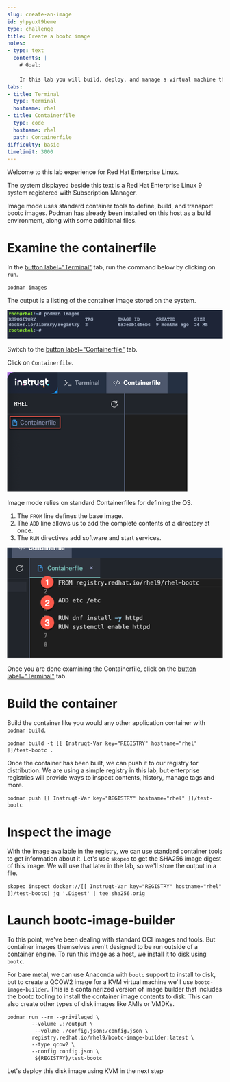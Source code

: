 ```yaml
---
slug: create-an-image
id: yhpyuxt9beme
type: challenge
title: Create a bootc image
notes:
- type: text
  contents: |
    # Goal:

    In this lab you will build, deploy, and manage a virtual machine that is running in image mode. You will create a new bootc image, push it to a registry, and convert it to a disk image for KVM.
tabs:
- title: Terminal
  type: terminal
  hostname: rhel
- title: Containerfile
  type: code
  hostname: rhel
  path: Containerfile
difficulty: basic
timelimit: 3000
---
```

Welcome to this lab experience for Red Hat Enterprise Linux.

The system displayed beside this text is a Red Hat Enterprise Linux 9
system registered with Subscription Manager.

Image mode uses standard container tools to define, build, and transport bootc images. Podman has already been installed on this host as a build environment, along with some additional files.

Examine the containerfile
===

In the [button label="Terminal"](tab-0) tab, run the command below by clicking on `run`.

```bash,run
podman images
```

The output is a listing of the container image stored on the system.

![](../assets/image_listing.png)

Switch to the [button label="Containerfile"](tab-1) tab.

Click on `Containerfile`.

![](../assets/containerfile_scripteditor.png)

Image mode relies on standard Containerfiles for defining the OS.

1) The `FROM` line defines the base image.
2) The `ADD` line allows us to add the complete contents of a directory at once.
3) The `RUN` directives add software and start services.

![](../assets/containerfile_elements.png)

Once you are done examining the Containerfile, click on the [button label="Terminal"](tab-0) tab.

Build the container
===

Build the container like you would any other application container with `podman build`.

```bash,run
podman build -t [[ Instruqt-Var key="REGISTRY" hostname="rhel" ]]/test-bootc .
```

Once the container has been built, we can push it to our registry for distribution. We are using a simple registry in this lab, but enterprise registries will provide ways to inspect contents, history, manage tags and more.


```bash,run
podman push [[ Instruqt-Var key="REGISTRY" hostname="rhel" ]]/test-bootc
```

Inspect the image
===

With the image available in the registry, we can use standard container tools to get information about it. Let's use `skopeo` to get the SHA256 image digest of this image. We will use that later in the lab, so we'll store the output in a file.
```bash,run
skopeo inspect docker://[[ Instruqt-Var key="REGISTRY" hostname="rhel" ]]/test-bootc| jq '.Digest' | tee sha256.orig
```

Launch bootc-image-builder
===

To this point, we've been dealing with standard OCI images and tools. But container images themselves aren't designed to be run outside of a container engine. To run this image as a host, we install it to disk using `bootc`.

For bare metal, we can use Anaconda with `bootc` support to install to disk, but to create a QCOW2 image for a KVM virtual machine we'll use `bootc-image-builder`. This is a containerized version of image builder that includes the bootc tooling to install the container image contents to disk. This can also create other types of disk images like AMIs or VMDKs.

```bash,run
podman run --rm --privileged \
        --volume .:/output \
         --volume ./config.json:/config.json \
        registry.redhat.io/rhel9/bootc-image-builder:latest \
        --type qcow2 \
        --config config.json \
         ${REGISTRY}/test-bootc
```

Let's deploy this disk image using KVM in the next step